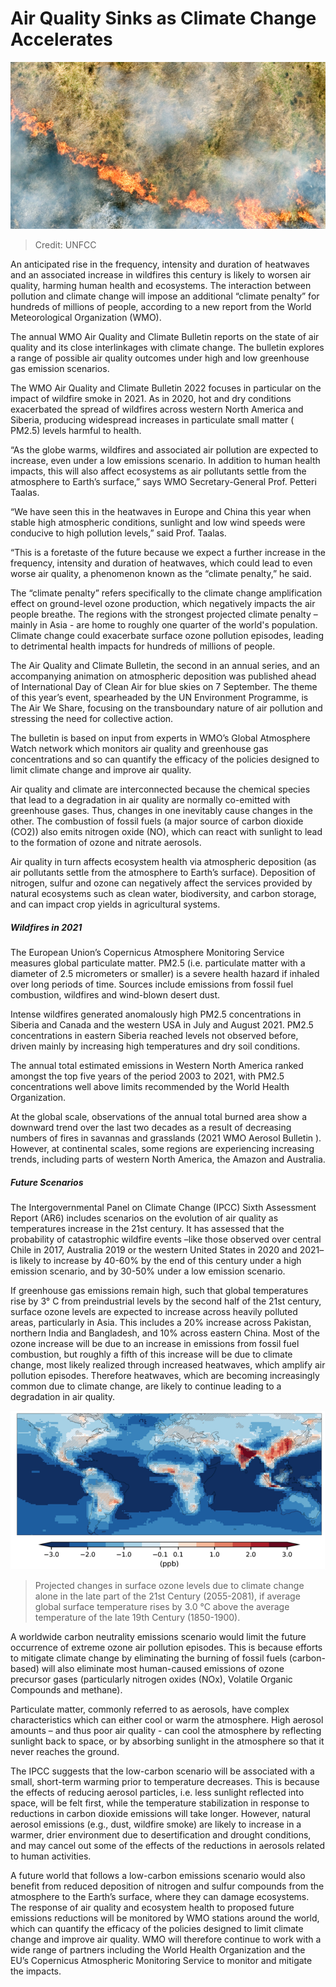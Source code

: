 ﻿# Air Quality Sinks as Climate Change Accelerates

![Credit: UNFCC](https://github.com/umutkenar/md-test/raw/main/news/Air%20Quality%20Sinks%20as%20Climate%20Change%20Accelerates/image_01.png)

> Credit: UNFCC
    
An anticipated rise in the frequency, intensity and duration of heatwaves and an associated increase in wildfires this century is likely to worsen air quality, harming human health and ecosystems. The interaction between pollution and climate change will impose an additional “climate penalty” for hundreds of millions of people, according to a new report from the World Meteorological Organization (WMO).

The annual WMO Air Quality and Climate Bulletin reports on the state of air quality and its close interlinkages with climate change. The bulletin explores a range of possible air quality outcomes under high and low greenhouse gas emission scenarios.

The WMO Air Quality and Climate Bulletin 2022 focuses in particular on the impact of wildfire smoke in 2021. As in 2020, hot and dry conditions exacerbated the spread of wildfires across western North America and Siberia, producing widespread increases in particulate small matter ( PM2.5) levels harmful to health.

“As the globe warms, wildfires and associated air pollution are expected to increase, even under a low emissions scenario. In addition to human health impacts, this will also affect ecosystems as air pollutants settle from the atmosphere to Earth’s surface,” says WMO Secretary-General Prof. Petteri Taalas.

“We have seen this in the heatwaves in Europe and China this year when stable high atmospheric conditions, sunlight and low wind speeds were conducive to high pollution levels,” said Prof. Taalas.

“This is a foretaste of the future because we expect a further increase in the frequency, intensity and duration of heatwaves, which could lead to even worse air quality, a phenomenon known as the “climate penalty,” he said.

The “climate penalty” refers specifically to the climate change amplification effect on ground-level ozone production, which negatively impacts the air people breathe. The regions with the strongest projected climate penalty – mainly in Asia - are home to roughly one quarter of the world's population. Climate change could exacerbate surface ozone pollution episodes, leading to detrimental health impacts for hundreds of millions of people.

The Air Quality and Climate Bulletin, the second in an annual series, and an accompanying animation on atmospheric deposition was published ahead of International Day of Clean Air for blue skies on 7 September. The theme of this year’s event, spearheaded by the UN Environment Programme, is The Air We Share, focusing on the transboundary nature of air pollution and stressing the need for collective action.

The bulletin is based on input from experts in WMO’s Global Atmosphere Watch network which monitors air quality and greenhouse gas concentrations and so can quantify the efficacy of the policies designed to limit climate change and improve air quality.

Air quality and climate are interconnected because the chemical species that lead to a degradation in air quality are normally co-emitted with greenhouse gases. Thus, changes in one inevitably cause changes in the other. The combustion of fossil fuels (a major source of carbon dioxide (CO2)) also emits nitrogen oxide (NO), which can react with sunlight to lead to the formation of ozone and nitrate aerosols.

Air quality in turn affects ecosystem health via atmospheric deposition (as air pollutants settle from the atmosphere to Earth’s surface).  Deposition of nitrogen, sulfur and ozone can negatively affect the services provided by natural ecosystems such as clean water, biodiversity, and carbon storage, and can impact crop yields in agricultural systems.

##### Wildfires in 2021

The European Union’s Copernicus Atmosphere Monitoring Service measures global particulate matter. PM2.5 (i.e. particulate matter with a diameter of 2.5 micrometers or smaller) is a severe health hazard if inhaled over long periods of time. Sources include emissions from fossil fuel combustion, wildfires and wind-blown desert dust.

Intense wildfires generated anomalously high PM2.5 concentrations in Siberia and Canada and the western USA in July and August 2021. PM2.5 concentrations in eastern Siberia reached levels not observed before, driven mainly by increasing high temperatures and dry soil conditions.

The annual total estimated emissions in Western North America ranked amongst the top five years of the period 2003 to 2021, with PM2.5 concentrations well above limits recommended by the World Health Organization.

At the global scale, observations of the annual total burned area show a downward trend over the last two decades as a result of decreasing numbers of fires in savannas and grasslands (2021 WMO Aerosol Bulletin ). However, at continental scales, some regions are experiencing increasing trends, including parts of western North America, the Amazon and Australia.

##### Future Scenarios
The Intergovernmental Panel on Climate Change (IPCC) Sixth Assessment Report (AR6) includes scenarios on the evolution of air quality as temperatures increase in the 21st century. It has assessed that the probability of catastrophic wildfire events –like those observed over central Chile in 2017, Australia 2019 or the western United States in 2020 and 2021– is likely to increase by 40-60% by the end of this century under a high emission scenario, and by 30-50% under a low emission scenario.

If greenhouse gas emissions remain high, such that global temperatures rise by 3° C from preindustrial levels by the second half of the 21st century, surface ozone levels are expected to increase across heavily polluted areas, particularly in Asia. This includes a 20% increase  across Pakistan, northern India and Bangladesh, and 10% across eastern China.  Most of the ozone increase will be due to an increase in emissions from fossil fuel combustion, but roughly a fifth of this increase will be due to climate change, most likely realized through increased heatwaves, which amplify air pollution episodes. Therefore heatwaves, which are becoming increasingly common due to climate change, are likely to continue leading to a degradation in air quality.

![global surface temperature](https://github.com/umutkenar/md-test/raw/main/news/Air%20Quality%20Sinks%20as%20Climate%20Change%20Accelerates/image_02.png)

> Projected changes in surface ozone levels due to climate change alone in the late part of the 21st Century (2055-2081), if average global surface temperature rises by 3.0 °C above the average temperature of the late 19th Century (1850-1900). 

A worldwide carbon neutrality emissions scenario would limit the future occurrence of extreme ozone air pollution episodes.  This is because efforts to mitigate climate change by eliminating the burning of fossil fuels (carbon-based) will also eliminate most human-caused emissions of ozone precursor gases (particularly nitrogen oxides (NOx), Volatile Organic Compounds and methane). 

Particulate matter, commonly referred to as aerosols, have complex characteristics which can either cool or warm the atmosphere. High aerosol amounts – and thus poor air quality - can cool the atmosphere by reflecting sunlight back to space, or by absorbing sunlight in the atmosphere so that it never reaches the ground.

The IPCC suggests that the low-carbon scenario will be associated with a small, short-term warming prior to temperature decreases. This is because the effects of reducing aerosol particles, i.e. less sunlight reflected into space, will be felt first, while the temperature stabilization in response to reductions in carbon dioxide emissions will take longer.  However, natural aerosol emissions (e.g., dust, wildfire smoke) are likely to increase in a warmer, drier environment due to desertification and drought conditions, and may cancel out some of the effects of the reductions in aerosols related to human activities.

A future world that follows a low-carbon emissions scenario would also benefit from reduced deposition of nitrogen and sulfur compounds from the atmosphere to the Earth’s surface, where they can damage ecosystems.  The response of air quality and ecosystem health to proposed future emissions reductions will be monitored by WMO stations around the world, which can quantify the efficacy of the policies designed to limit climate change and improve air quality. WMO will therefore continue to work with a wide range of partners including the World Health Organization and the EU’s Copernicus Atmospheric Monitoring Service to monitor and mitigate the impacts.


